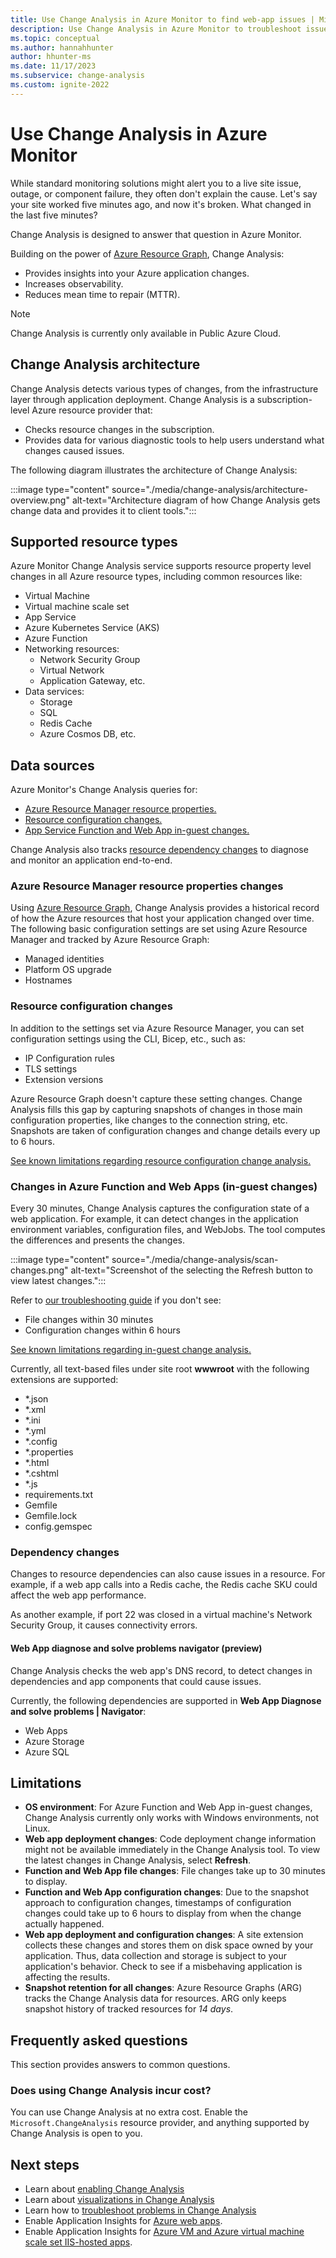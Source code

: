 ```yaml
---
title: Use Change Analysis in Azure Monitor to find web-app issues | Microsoft Docs
description: Use Change Analysis in Azure Monitor to troubleshoot issues on live sites.
ms.topic: conceptual
ms.author: hannahhunter
author: hhunter-ms
ms.date: 11/17/2023 
ms.subservice: change-analysis
ms.custom: ignite-2022
---
```


# Use Change Analysis in Azure Monitor

While standard monitoring solutions might alert you to a live site issue, outage, or component failure, they often don't explain the cause. Let's say your site worked five minutes ago, and now it's broken. What changed in the last five minutes? 

Change Analysis is designed to answer that question in Azure Monitor.

Building on the power of [Azure Resource Graph](../../governance/resource-graph/overview.md), Change Analysis:
- Provides insights into your Azure application changes.
- Increases observability.
- Reduces mean time to repair (MTTR).

> [!NOTE]
> Change Analysis is currently only available in Public Azure Cloud.

## Change Analysis architecture 

Change Analysis detects various types of changes, from the infrastructure layer through application deployment. Change Analysis is a subscription-level Azure resource provider that:
- Checks resource changes in the subscription. 
- Provides data for various diagnostic tools to help users understand what changes caused issues.

The following diagram illustrates the architecture of Change Analysis:

:::image type="content" source="./media/change-analysis/architecture-overview.png" alt-text="Architecture diagram of how Change Analysis gets change data and provides it to client tools.":::

## Supported resource types

Azure Monitor Change Analysis service supports resource property level changes in all Azure resource types, including common resources like:
- Virtual Machine
- Virtual machine scale set
- App Service
- Azure Kubernetes Service (AKS)
- Azure Function
- Networking resources: 
    - Network Security Group
    - Virtual Network
    - Application Gateway, etc.
- Data services: 
    - Storage
    - SQL
    - Redis Cache
    - Azure Cosmos DB, etc.

## Data sources

Azure Monitor's Change Analysis queries for:
- [Azure Resource Manager resource properties.](#azure-resource-manager-resource-properties-changes)
- [Resource configuration changes.](#resource-configuration-changes)
- [App Service Function and Web App in-guest changes.](#changes-in-azure-function-and-web-apps-in-guest-changes) 

Change Analysis also tracks [resource dependency changes](#dependency-changes) to diagnose and monitor an application end-to-end.

### Azure Resource Manager resource properties changes

Using [Azure Resource Graph](../../governance/resource-graph/overview.md), Change Analysis provides a historical record of how the Azure resources that host your application changed over time. The following basic configuration settings are set using Azure Resource Manager and tracked by Azure Resource Graph:
- Managed identities
- Platform OS upgrade
- Hostnames

### Resource configuration changes

In addition to the settings set via Azure Resource Manager, you can set configuration settings using the CLI, Bicep, etc., such as:
- IP Configuration rules
- TLS settings
- Extension versions

Azure Resource Graph doesn't capture these setting changes. Change Analysis fills this gap by capturing snapshots of changes in those main configuration properties, like changes to the connection string, etc. Snapshots are taken of configuration changes and change details every up to 6 hours. 

[See known limitations regarding resource configuration change analysis.](#limitations)

### Changes in Azure Function and Web Apps (in-guest changes)

Every 30 minutes, Change Analysis captures the configuration state of a web application. For example, it can detect changes in the application environment variables, configuration files, and WebJobs. The tool computes the differences and presents the changes. 

:::image type="content" source="./media/change-analysis/scan-changes.png" alt-text="Screenshot of the selecting the Refresh button to view latest changes.":::   

Refer to [our troubleshooting guide](./change-analysis-troubleshoot.md#cannot-see-in-guest-changes-for-newly-enabled-web-app) if you don't see:
- File changes within 30 minutes
- Configuration changes within 6 hours 

[See known limitations regarding in-guest change analysis.](#limitations)

Currently, all text-based files under site root **wwwroot** with the following extensions are supported:

- *.json
- *.xml
- *.ini
- *.yml
- *.config
- *.properties
- *.html
- *.cshtml
- *.js
- requirements.txt
- Gemfile
- Gemfile.lock
- config.gemspec

### Dependency changes

Changes to resource dependencies can also cause issues in a resource. For example, if a web app calls into a Redis cache, the Redis cache SKU could affect the web app performance. 

As another example, if port 22 was closed in a virtual machine's Network Security Group, it causes connectivity errors.

#### Web App diagnose and solve problems navigator (preview)

Change Analysis checks the web app's DNS record, to detect changes in dependencies and app components that could cause issues.

Currently, the following dependencies are supported in **Web App Diagnose and solve problems | Navigator**:

- Web Apps
- Azure Storage
- Azure SQL

## Limitations

- **OS environment**: For Azure Function and Web App in-guest changes, Change Analysis currently only works with Windows environments, not Linux.
- **Web app deployment changes**: Code deployment change information might not be available immediately in the Change Analysis tool. To view the latest changes in Change Analysis, select **Refresh**.
- **Function and Web App file changes**: File changes take up to 30 minutes to display.
- **Function and Web App configuration changes**: Due to the snapshot approach to configuration changes, timestamps of configuration changes could take up to 6 hours to display from when the change actually happened.
- **Web app deployment and configuration changes**: A site extension collects these changes and stores them on disk space owned by your application. Thus, data collection and storage is subject to your application's behavior. Check to see if a misbehaving application is affecting the results.
- **Snapshot retention for all changes**: Azure Resource Graphs (ARG) tracks the Change Analysis data for resources. ARG only keeps snapshot history of tracked resources for _14 days_.

## Frequently asked questions

This section provides answers to common questions.

### Does using Change Analysis incur cost?

You can use Change Analysis at no extra cost. Enable the `Microsoft.ChangeAnalysis` resource provider, and anything supported by Change Analysis is open to you.

## Next steps

- Learn about [enabling Change Analysis](change-analysis-enable.md)
- Learn about [visualizations in Change Analysis](change-analysis-visualizations.md)
- Learn how to [troubleshoot problems in Change Analysis](change-analysis-troubleshoot.md)
- Enable Application Insights for [Azure web apps](../../azure-monitor/app/azure-web-apps.md).
- Enable Application Insights for [Azure VM and Azure virtual machine scale set IIS-hosted apps](../../azure-monitor/app/azure-vm-vmss-apps.md).
